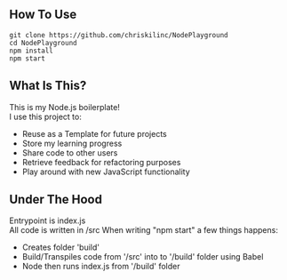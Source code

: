 ## How To Use
```
git clone https://github.com/chriskilinc/NodePlayground
cd NodePlayground
npm install
npm start
```

## What Is This?
This is my Node.js boilerplate!  
I use this project to:
+ Reuse as a Template for future projects
+ Store my learning progress
+ Share code to other users
+ Retrieve feedback for refactoring purposes
+ Play around with new JavaScript functionality

## Under The Hood
Entrypoint is index.js  
All code is written in /src
When writing "npm start" a few things happens:
+ Creates folder 'build'
+ Build/Transpiles code from '/src' into to '/build' folder using Babel
+ Node then runs index.js from '/build' folder
